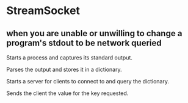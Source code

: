 # StreamSocket
## when you are unable or unwilling to change a program's stdout to be network queried

Starts a process and captures its standard output. 

Parses the output and stores it in a dictionary.

Starts a server for clients to connect to and query the dictionary.

Sends the client the value for the key requested.
